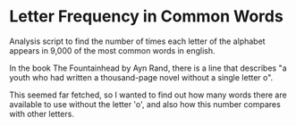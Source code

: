 # Letter Frequency in Common Words

Analysis script to find the number of times each letter of the alphabet appears in 9,000 of the most common words in english.

In the book The Fountainhead by Ayn Rand, there is a line that describes "a youth who had written a thousand-page novel without a single letter o".

This seemed far fetched, so I wanted to find out how many words there are available to use without the letter 'o', and also how this number compares
with other letters.
